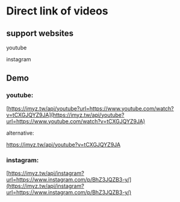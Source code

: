 # Direct link of videos

## support websites

youtube

instagram

## Demo

### youtube:

[https://imyz.tw/api/youtube?url=https://www.youtube.com/watch?v=tCXGJQYZ9JA](https://imyz.tw/api/youtube?url=https://www.youtube.com/watch?v=tCXGJQYZ9JA)

alternative:

https://imyz.tw/api/youtube?v=tCXGJQYZ9JA

### instagram:

[https://imyz.tw/api/instagram?url=https://www.instagram.com/p/BhZ3JQZB3-y/](https://imyz.tw/api/instagram?url=https://www.instagram.com/p/BhZ3JQZB3-y/)

